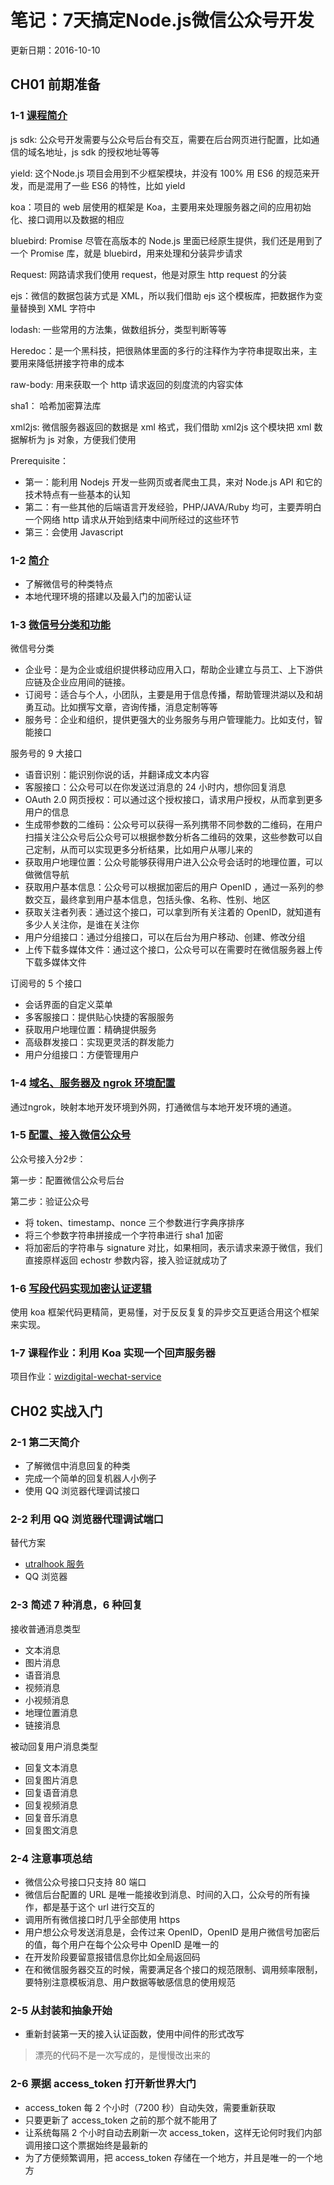 # 笔记：7天搞定Node.js微信公众号开发

更新日期：2016-10-10

## CH01 前期准备

### 1-1 [课程简介](http://coding.imooc.com/lesson/38.html#mid=249)

js sdk: 公众号开发需要与公众号后台有交互，需要在后台网页进行配置，比如通信的域名地址，js sdk 的授权地址等等

yield: 这个Node.js 项目会用到不少框架模块，并没有 100% 用 ES6 的规范来开发，而是混用了一些 ES6 的特性，比如 yield

koa：项目的 web 层使用的框架是 Koa，主要用来处理服务器之间的应用初始化、接口调用以及数据的相应

bluebird: Promise 尽管在高版本的 Node.js 里面已经原生提供，我们还是用到了一个 Promise 库，就是 bluebird，用来处理和分装异步请求

Request: 网路请求我们使用 request，他是对原生 http request 的分装

ejs：微信的数据包装方式是 XML，所以我们借助 ejs 这个模板库，把数据作为变量替换到 XML 字符中

lodash: 一些常用的方法集，做数组拆分，类型判断等等

Heredoc：是一个黑科技，把很熟体里面的多行的注释作为字符串提取出来，主要用来降低拼接字符串的成本

raw-body: 用来获取一个 http 请求返回的刻度流的内容实体

sha1： 哈希加密算法库

xml2js: 微信服务器返回的数据是 xml 格式，我们借助 xml2js 这个模块把 xml 数据解析为 js 对象，方便我们使用

Prerequisite：
- 第一：能利用 Nodejs 开发一些网页或者爬虫工具，来对 Node.js API 和它的技术特点有一些基本的认知
- 第二：有一些其他的后端语言开发经验，PHP/JAVA/Ruby 均可，主要弄明白一个网络 http 请求从开始到结束中间所经过的这些环节
- 第三：会使用 Javascript

### 1-2 [简介](http://coding.imooc.com/lesson/38.html#mid=250)

- 了解微信号的种类特点
- 本地代理环境的搭建以及最入门的加密认证

### 1-3 [微信号分类和功能](http://coding.imooc.com/lesson/38.html#mid=251)

微信号分类

- 企业号：是为企业或组织提供移动应用入口，帮助企业建立与员工、上下游供应链及企业应用间的链接。
- 订阅号：适合与个人，小团队，主要是用于信息传播，帮助管理洪湖以及和胡勇互动。比如撰写文章，咨询传播，消息定制等等
- 服务号：企业和组织，提供更强大的业务服务与用户管理能力。比如支付，智能接口

服务号的 9 大接口

- 语音识别：能识别你说的话，并翻译成文本内容
- 客服接口：公众号可以在你发送过消息的 24 小时内，想你回复消息
- OAuth 2.0 网页授权：可以通过这个授权接口，请求用户授权，从而拿到更多用户的信息
- 生成带参数的二维码：公众号可以获得一系列携带不同参数的二维码，在用户扫描关注公众号后公众号可以根据参数分析各二维码的效果，这些参数可以自己定制，从而可以实现更多分析结果，比如用户从哪儿来的
- 获取用户地理位置：公众号能够获得用户进入公众号会话时的地理位置，可以做微信导航
- 获取用户基本信息：公众号可以根据加密后的用户 OpenID ，通过一系列的参数交互，最终拿到用户基本信息，包括头像、名称、性别、地区
- 获取关注者列表：通过这个接口，可以拿到所有关注着的 OpenID，就知道有多少人关注你，是谁在关注你
- 用户分组接口：通过分组接口，可以在后台为用户移动、创建、修改分组
- 上传下载多媒体文件：通过这个接口，公众号可以在需要时在微信服务器上传下载多媒体文件

订阅号的 5 个接口

- 会话界面的自定义菜单
- 多客服接口：提供贴心快捷的客服服务
- 获取用户地理位置：精确提供服务
- 高级群发接口：实现更灵活的群发能力
- 用户分组接口：方便管理用户

### 1-4 [域名、服务器及 ngrok 环境配置](http://coding.imooc.com/lesson/38.html#mid=252)

通过ngrok，映射本地开发环境到外网，打通微信与本地开发环境的通道。

### 1-5 [配置、接入微信公众号](http://coding.imooc.com/lesson/38.html#mid=253)

公众号接入分2步：

第一步：配置微信公众号后台

第二步：验证公众号
- 将 token、timestamp、nonce 三个参数进行字典序排序
- 将三个参数字符串拼接成一个字符串进行 sha1 加密
- 将加密后的字符串与 signature 对比，如果相同，表示请求来源于微信，我们直接原样返回 echostr 参数内容，接入验证就成功了

### 1-6 [写段代码实现加密认证逻辑](http://coding.imooc.com/lesson/38.html#mid=254)

使用 koa 框架代码更精简，更易懂，对于反反复复的异步交互更适合用这个框架来实现。

### 1-7 课程作业：利用 Koa 实现一个回声服务器

项目作业：[wizdigital-wechat-service](https://github.com/isjia/wizdigital-wechat-service)


## CH02 实战入门

### 2-1 第二天简介

- 了解微信中消息回复的种类
- 完成一个简单的回复机器人小例子
- 使用 QQ 浏览器代理调试接口

### 2-2 利用 QQ 浏览器代理调试端口

替代方案

- [utralhook 服务](http://www.utralhook.com)
- QQ 浏览器

### 2-3 简述 7 种消息，6 种回复

接收普通消息类型

- 文本消息
- 图片消息
- 语音消息
- 视频消息
- 小视频消息
- 地理位置消息
- 链接消息

被动回复用户消息类型

- 回复文本消息
- 回复图片消息
- 回复语音消息
- 回复视频消息
- 回复音乐消息
- 回复图文消息

### 2-4 注意事项总结

- 微信公众号接口只支持 80 端口
- 微信后台配置的 URL 是唯一能接收到消息、时间的入口，公众号的所有操作，都是基于这个 url 进行交互的
- 调用所有微信接口时几乎全部使用 https
- 用户想公众号发送消息是，会传过来 OpenID，OpenID 是用户微信号加密后的值，每个用户在每个公众号中 OpenID 是唯一的
- 在开发阶段要留意报错信息你比如全局返回码
- 在和微信服务器交互的时候，需要满足各个接口的规范限制、调用频率限制，要特别注意模板消息、用户数据等敏感信息的使用规范


### 2-5 从封装和抽象开始

- 重新封装第一天的接入认证函数，使用中间件的形式改写

> 漂亮的代码不是一次写成的，是慢慢改出来的

### 2-6 票据 access_token 打开新世界大门

- access_token 每 2 个小时（7200 秒）自动失效，需要重新获取
- 只要更新了 access_token 之前的那个就不能用了
- 让系统每隔 2 个小时自动去刷新一次 access_token，这样无论何时我们内部调用接口这个票据始终是最新的
- 为了方便频繁调用，把 access_token 存储在一个地方，并且是唯一的一个地方

